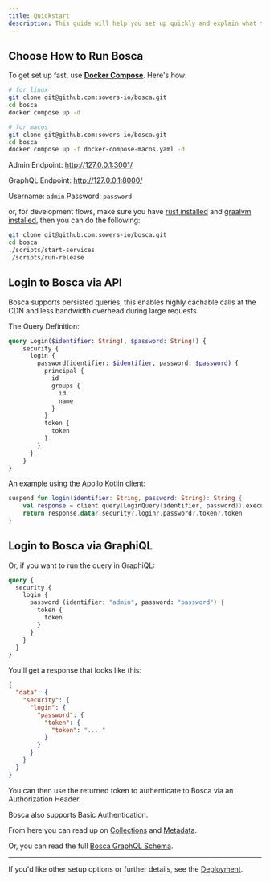 ```yaml
---
title: Quickstart
description: This guide will help you set up quickly and explain what to do next to fully utilize Bosca's features.
---
```


## Choose How to Run Bosca

To get set up fast, use [**Docker Compose**](https://docs.docker.com/engine/install/). Here's how:

```bash
# for linux
git clone git@github.com:sowers-io/bosca.git
cd bosca
docker compose up -d
```

```bash
# for macos
git clone git@github.com:sowers-io/bosca.git
cd bosca
docker compose up -f docker-compose-macos.yaml -d
```

Admin Endpoint: http://127.0.0.1:3001/

GraphQL Endpoint: http://127.0.0.1:8000/

Username: `admin` Password: `password`

or, for development flows, make sure you have [rust installed](https://rustup.rs/) and [graalvm installed](https://www.graalvm.org/latest/getting-started/), then you can do the following:

```bash
git clone git@github.com:sowers-io/bosca.git
cd bosca
./scripts/start-services
./scripts/run-release
```

## Login to Bosca via API

<note>
Bosca supports persisted queries, this enables highly cachable calls at the CDN and less bandwidth overhead during 
large requests.
</note>

The Query Definition:

```graphql
query Login($identifier: String!, $password: String!) {
    security {
      login {
        password(identifier: $identifier, password: $password) {
          principal {
            id
            groups {
              id
              name
            }
          }
          token {
            token
          }
        }
      }
    }
}
```

An example using the Apollo Kotlin client:

```kotlin
suspend fun login(identifier: String, password: String): String {
    val response = client.query(LoginQuery(identifier, password)).execute()
    return response.data?.security?.login?.password?.token?.token
}
```

## Login to Bosca via GraphiQL

Or, if you want to run the query in GraphiQL:

```graphql
query {
  security {
    login {
      password (identifier: "admin", password: "password") {
        token {
          token
        }
      }
    }
  }
}
```

You'll get a response that looks like this:

```json
{
  "data": {
    "security": {
      "login": {
        "password": {
          "token": {
            "token": "...."
          }
        }
      }
    }
  }
}
```

You can then use the returned token to authenticate to Bosca via an Authorization Header.

Bosca also supports Basic Authentication.

From here you can read up on [Collections](/content/collections) and [Metadata](/content/metadata).

Or, you can read the full [Bosca GraphQL Schema](/architecture/graphql).

---

If you'd like other setup options or further details, see the [Deployment](/architecture/deployment).
